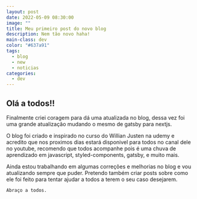 ```yaml
---
layout: post
date: 2022-05-09 08:30:00
image: ""
title: Meu primeiro post do novo blog
description: Nem tão novo haha!
main-class: dev
color: "#637a91"
tags:
  - blog
  - new
  - noticias
categories:
  - dev
---
```

## Olá a todos!!

Finalmente criei coragem para dá uma atualizada no blog, dessa vez foi uma grande atualização mudando o mesmo de gatsby para nextjs.

O blog foi criado e inspirado no curso do Willian Justen na udemy e acredito que nos proximos dias estará disponivel para todos no canal dele no youtube, recomendo que todos acompanhe pois é uma chuva de aprendizado em javascript, styled-components, gatsby, e muito mais.

Ainda estou trabalhando em algumas correções e melhorias no blog e vou atualizando sempre que puder. Pretendo também criar posts sobre como ele foi feito para tentar ajudar a todos a terem o seu caso desejarem.

`Abraço a todos.`